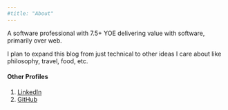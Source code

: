 ```yaml
---
#title: "About"
---
```


A software professional with 7.5+ YOE delivering value with software, primarily over web. 

I plan to expand this blog from just technical to other ideas I care about like philosophy, travel, food, etc. 

#### Other Profiles
1. [LinkedIn](https://www.linkedin.com/in/amanangira/)
2. [GitHub](https://github.com/amanangira)